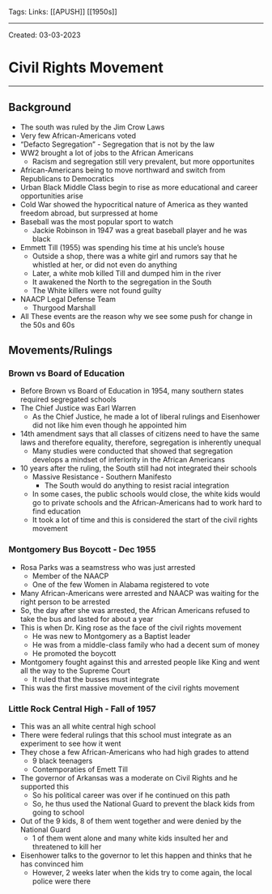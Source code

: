 Tags:
Links: [[APUSH]] [[1950s]]

---
Created: 03-03-2023
# Civil Rights Movement
---

## Background
- The south was ruled by the Jim Crow Laws
- Very few African-Americans voted
- “Defacto Segregation” - Segregation that is not by the law
- WW2 brought a lot of jobs to the African Americans
	- Racism and segregation still very prevalent, but more opportunites
- African-Americans being to move northward and switch from Republicans to Democratics
- Urban Black Middle Class begin to rise as more educational and career opportunities arise
- Cold War showed the hypocritical nature of America as they wanted freedom abroad, but surpressed at home
- Baseball was the most popular sport to watch
	- Jackie Robinson in 1947 was a great baseball player and he was black
- Emmett Till (1955) was spending his time at his uncle’s house
	- Outside a shop, there was a white girl and rumors say that he whistled at her, or did not even do anything
	- Later, a white mob killed Till and dumped him in the river
	- It awakened the North to the segregation in the South
	- The White killers were not found guilty
- NAACP Legal Defense Team
	- Thurgood Marshall
- All These events are the reason why we see some push for change in the 50s and 60s
## Movements/Rulings
### Brown vs Board of Education
- Before Brown vs Board of Education in 1954, many southern states required segregated schools
- The Chief Justice was Earl Warren
	- As the Chief Justice, he made a lot of liberal rulings and Eisenhower did not like him even though he appointed him
- 14th amendment says that all classes of citizens need to have the same laws and therefore equality, therefore, segregation is inherently unequal
	- Many studies were conducted that showed that segregation develops a mindset of inferiority in the African Americans
- 10 years after the ruling, the South still had not integrated their schools
	- Massive Resistance - Southern Manifesto
		- The South would do anything to resist racial integration
	- In some cases, the public schools would close, the white kids would go to private schools and the African-Americans had to work hard to find education
	- It took a lot of time and this is considered the start of the civil rights movement
### Montgomery Bus Boycott - Dec 1955
- Rosa Parks was a seamstress who was just arrested
	- Member of the NAACP
	- One of the few Women in Alabama registered to vote
- Many African-Americans were arrested and NAACP was waiting for the right person to be arrested
- So, the day after she was arrested, the African Americans refused to take the bus and lasted for about a year
- This is when Dr. King rose as the face of the civil rights movement
	- He was new to Montgomery as a Baptist leader
	- He was from a middle-class family who had a decent sum of money
	- He promoted the boycott
- Montgomery fought against this and arrested people like King and went all the way to the Supreme Court
	- It ruled that the busses must integrate
- This was the first massive movement of the civil rights movement
### Little Rock Central High - Fall of 1957
- This was an all white central high school
- There were federal rulings that this school must integrate as an experiment to see how it went
- They chose a few African-Americans who had high grades to attend
	- 9 black teenagers
	- Contemporaties of Emett Till
- The governor of Arkansas was a moderate on Civil Rights and he supported this
	- So his political career was over if he continued on this path
	- So, he thus used the National Guard to prevent the black kids from going to school
- Out of the 9 kids, 8 of them went together and were denied by the National Guard
	- 1 of them went alone and many white kids insulted her and threatened to kill her
- Eisenhower talks to the governor to let this happen and thinks that he has convinced him
	- However, 2 weeks later when the kids try to come again, the local police were there